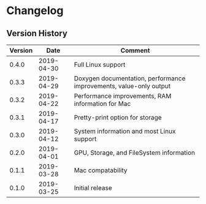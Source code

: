 # Changelog

## Version History

| Version | Date       | Comment                                                            |
| ------- | ---------- | ------------------------------------------------------------------ |
| 0.4.0   | 2019-04-30 | Full Linux support                                                 |
| 0.3.3   | 2019-04-29 | Doxygen documentation, performance improvements, value-only output |
| 0.3.2   | 2019-04-22 | Performance improvements, RAM information for Mac                  |
| 0.3.1   | 2019-04-17 | Pretty-print option for storage                                    |
| 0.3.0   | 2019-04-12 | System information and most Linux support                          |
| 0.2.0   | 2019-04-01 | GPU, Storage, and FileSystem information                           |
| 0.1.1   | 2019-03-28 | Mac compatability                                                  |
| 0.1.0   | 2019-03-25 | Initial release                                                    |
